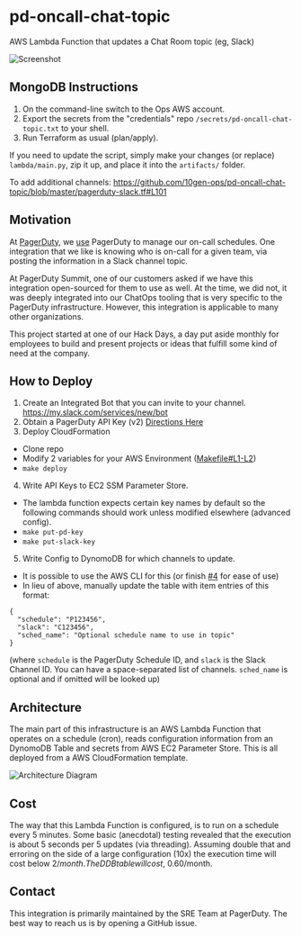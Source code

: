 # pd-oncall-chat-topic
AWS Lambda Function that updates a Chat Room topic (eg, Slack)

![Screenshot](https://raw.githubusercontent.com/PagerDuty/pd-oncall-chat-topic/master/screenshot.png)

## MongoDB Instructions
1. On the command-line switch to the Ops AWS account.
2. Export the secrets from the "credentials" repo `/secrets/pd-oncall-chat-topic.txt` to your shell.
3. Run Terraform as usual (plan/apply).

If you need to update the script, simply make your changes (or replace) `lambda/main.py`, zip it up, and place it into the `artifacts/` folder.

To add additional channels: https://github.com/10gen-ops/pd-oncall-chat-topic/blob/master/pagerduty-slack.tf#L101

## Motivation
At [PagerDuty](https://www.pagerduty.com/), we
[use](https://www.pagerduty.com/blog/how-does-pagerduty-use-pagerduty/)
PagerDuty to manage our on-call schedules. One integration that we like is
knowing who is on-call for a given team, via posting the information in a Slack
channel topic.

At PagerDuty Summit, one of our customers asked if we have this integration
open-sourced for them to use as well. At the time, we did not, it was deeply
integrated into our ChatOps tooling that is very specific to the PagerDuty
infrastructure. However, this integration is applicable to many other
organizations.

This project started at one of our Hack Days, a day put aside monthly for
employees to build and present projects or ideas that fulfill some kind of need
at the company.

## How to Deploy
1. Create an Integrated Bot that you can invite to your channel. https://my.slack.com/services/new/bot
2. Obtain a PagerDuty API Key (v2) [Directions Here](https://support.pagerduty.com/docs/using-the-api#section-generating-an-api-key)
3. Deploy CloudFormation
  - Clone repo
  - Modify 2 variables for your AWS Environment
    ([Makefile#L1-L2](https://github.com/PagerDuty/pd-oncall-chat-topic/blob/master/Makefile#L1-L2))
  - `make deploy`
4. Write API Keys to EC2 SSM Parameter Store.
  - The lambda function expects certain key names by default so the following
    commands should work unless modified elsewhere (advanced config).
  - `make put-pd-key`
  - `make put-slack-key`
5. Write Config to DynomoDB for which channels to update.
  - It is possible to use the AWS CLI for this (or finish
    [#4](https://github.com/PagerDuty/pd-oncall-chat-topic/issues/4) for ease of
    use)
  - In lieu of above, manually update the table with item entries of this format:
  ```
  {
    "schedule": "P123456",
    "slack": "C123456",
    "sched_name": "Optional schedule name to use in topic"
  }
  ```
  (where `schedule` is the PagerDuty Schedule ID, and `slack` is the Slack
  Channel ID. You can have a space-separated list of channels. `sched_name` is
  optional and if omitted will be looked up)

## Architecture
The main part of this infrastructure is an AWS Lambda Function that operates on
a schedule (cron), reads configuration information from an DynomoDB Table and
secrets from AWS EC2 Parameter Store. This is all deployed from a AWS
CloudFormation template.

![Architecture Diagram](https://raw.githubusercontent.com/PagerDuty/pd-oncall-chat-topic/master/diagram.png)

## Cost
The way that this Lambda Function is configured, is to run on a schedule every 5
minutes. Some basic (anecdotal) testing revealed that the execution is about 5
seconds per 5 updates (via threading). Assuming double that and erroring on the
side of a large configuration (10x) the execution time will cost below $2/month.
The DDB table will cost, ~$0.60/month.


## Contact
This integration is primarily maintained by the SRE Team at PagerDuty. The best
way to reach us is by opening a GitHub issue.
